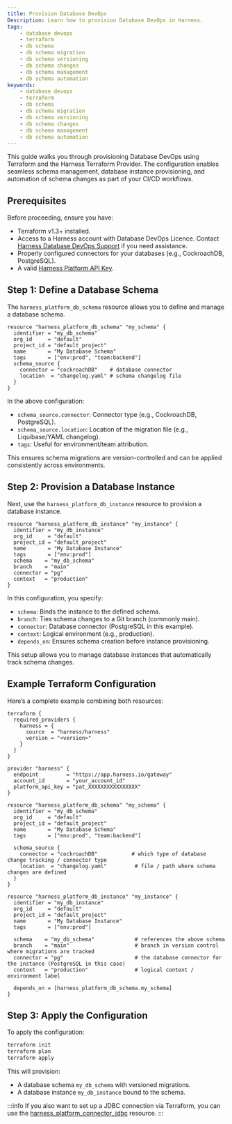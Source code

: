 ```yaml
---
title: Provision Database DevOps
Description: Learn how to provision Database DevOps in Harness.
tags:
    - database devops
    - terraform
    - db schema
    - db schema migration
    - db schema versioning
    - db schema changes
    - db schema management
    - db schema automation
keywords:
    - database devops
    - terraform
    - db schema
    - db schema migration
    - db schema versioning
    - db schema changes
    - db schema management
    - db schema automation
---
```


This guide walks you through provisioning Database DevOps using Terraform and the Harness Terraform Provider. The configuration enables seamless schema management, database instance provisioning, and automation of schema changes as part of your CI/CD workflows.

## Prerequisites
Before proceeding, ensure you have:
- Terraform v1.3+ installed.
- Access to a Harness account with Database DevOps Licence. Contact [Harness Database DevOps Support](https://www.harness.io/demo/database-devops) if you need assistance.
- Properly configured connectors for your databases (e.g., CockroachDB, PostgreSQL).
- A valid [Harness Platform API Key](https://developer.harness.io/docs/platform/automation/api/add-and-manage-api-keys/#create-personal-api-keys-and-tokens).

## Step 1: Define a Database Schema
The `harness_platform_db_schema` resource allows you to define and manage a database schema.
```hcl
resource "harness_platform_db_schema" "my_schema" {
  identifier = "my_db_schema"        
  org_id     = "default"    
  project_id = "default_project"  
  name       = "My Database Schema" 
  tags       = ["env:prod", "team:backend"]
  schema_source {
    connector = "cockroachDB"    # database connector
    location  = "changelog.yaml" # schema changelog file
  }
}
```
In the above configuration:
- `schema_source.connector`: Connector type (e.g., CockroachDB, PostgreSQL).
- `schema_source.location`: Location of the migration file (e.g., Liquibase/YAML changelog).
- `tags`: Useful for environment/team attribution.

This ensures schema migrations are version-controlled and can be applied consistently across environments.

## Step 2: Provision a Database Instance
Next, use the `harness_platform_db_instance` resource to provision a database instance.
```hcl
resource "harness_platform_db_instance" "my_instance" {
  identifier = "my_db_instance"
  org_id     = "default"
  project_id = "default_project"
  name       = "My Database Instance"
  tags       = ["env:prod"]
  schema    = "my_db_schema"
  branch    = "main"                 
  connector = "pg"     
  context   = "production"           
}
```
In this configuration, you specify:
- `schema`: Binds the instance to the defined schema.
- `branch`: Ties schema changes to a Git branch (commonly main).
- `connector`: Database connector (PostgreSQL in this example).
- `context`: Logical environment (e.g., production).
- `depends_on`: Ensures schema creation before instance provisioning.

This setup allows you to manage database instances that automatically track schema changes.

## Example Terraform Configuration
Here’s a complete example combining both resources:
```hcl
terraform {  
  required_providers {  
    harness = {  
      source  = "harness/harness"  
      version = "<version>"  
    }  
  }  
}

provider "harness" {  
  endpoint         = "https://app.harness.io/gateway"  
  account_id       = "your_account_id"  
  platform_api_key = "pat_XXXXXXXXXXXXXXXX"  
}

resource "harness_platform_db_schema" "my_schema" {
  identifier = "my_db_schema"        
  org_id     = "default"    
  project_id = "default_project"  
  name       = "My Database Schema" 
  tags       = ["env:prod", "team:backend"]
  
  schema_source {
    connector = "cockroachDB"           # which type of database change tracking / connector type
    location  = "changelog.yaml"         # file / path where schema changes are defined
  }
}

resource "harness_platform_db_instance" "my_instance" {
  identifier = "my_db_instance"
  org_id     = "default"
  project_id = "default_project"
  name       = "My Database Instance"
  tags       = ["env:prod"]
  
  schema    = "my_db_schema"             # references the above schema
  branch    = "main"                     # branch in version control where migrations are tracked
  connector = "pg"                       # the database connector for the instance (PostgreSQL in this case)
  context   = "production"               # logical context / environment label

  depends_on = [harness_platform_db_schema.my_schema]
}
```
## Step 3: Apply the Configuration
To apply the configuration:
```bash
terraform init
terraform plan
terraform apply
```
This will provision:
- A database schema `my_db_schema` with versioned migrations.
- A database instance `my_db_instance` bound to the schema.

:::info
If you also want to set up a JDBC connection via Terraform, you can use the [harness_platform_connector_jdbc](https://registry.terraform.io/providers/harness/harness/latest/docs/resources/platform_connector_jdbc) resource.
:::